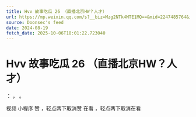 ```yaml
---
title: Hvv 故事吃瓜 26 （直播北京HW？人才）
url: https://mp.weixin.qq.com/s?__biz=Mzg2NTk4MTE1MQ==&mid=2247485764&idx=1&sn=6e73cfdae1e45c5cab8cd03c62c13ff0
source: Doonsec's feed
date: 2024-08-19
fetch_date: 2025-10-06T18:01:22.723040
---
```


# Hvv 故事吃瓜 26 （直播北京HW？人才）

：
，
。

视频
小程序
赞
，轻点两下取消赞
在看
，轻点两下取消在看
